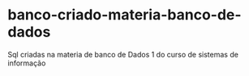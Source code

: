 # banco-criado-materia-banco-de-dados
Sql criadas na materia de banco de Dados 1 do curso de sistemas de informação 
